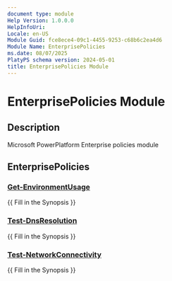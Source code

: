 ```yaml
---
document type: module
Help Version: 1.0.0.0
HelpInfoUri: 
Locale: en-US
Module Guid: fce8ece4-09c1-4455-9253-c68b6c2ea4d6
Module Name: EnterprisePolicies
ms.date: 08/07/2025
PlatyPS schema version: 2024-05-01
title: EnterprisePolicies Module
---
```


# EnterprisePolicies Module

## Description

Microsoft PowerPlatform Enterprise policies module

## EnterprisePolicies

### [Get-EnvironmentUsage](Get-EnvironmentUsage.md)

{{ Fill in the Synopsis }}

### [Test-DnsResolution](Test-DnsResolution.md)

{{ Fill in the Synopsis }}

### [Test-NetworkConnectivity](Test-NetworkConnectivity.md)

{{ Fill in the Synopsis }}

